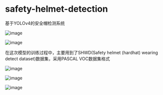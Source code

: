 # safety-helmet-detection
基于YOLOv4的安全帽检测系统

![image](https://user-images.githubusercontent.com/105783906/229492522-b2d7aab3-6206-45d7-9f2e-824dfb77732a.png)

![image](https://user-images.githubusercontent.com/105783906/229491205-f22d5569-f58b-44a8-8454-53d64d4bcdc5.png)

在这次模型的训练过程中，主要用到了SHWD(Safety helmet (hardhat) wearing detect dataset)数据集，采用PASCAL VOC数据集格式

![image](https://user-images.githubusercontent.com/105783906/229492289-62c87fa5-3648-4abe-bb92-50764ed8434c.png)

![image](https://user-images.githubusercontent.com/105783906/229492252-00dc0d9e-0200-4876-9faa-df0399d49eda.png)

![image](https://user-images.githubusercontent.com/105783906/229492194-243f037f-e32c-42bb-a894-dbca019004f6.png)
